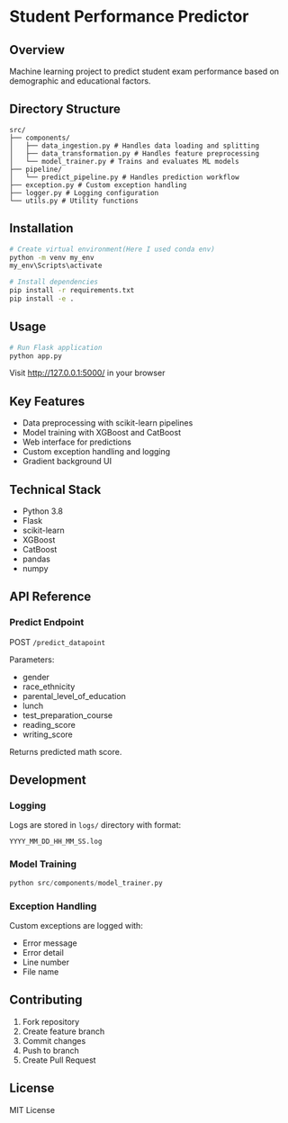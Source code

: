 # Student Performance Predictor

## Overview

Machine learning project to predict student exam performance based on demographic and educational factors.

## Directory Structure

```
src/
├── components/
│   ├── data_ingestion.py # Handles data loading and splitting
│   ├── data_transformation.py # Handles feature preprocessing
│   └── model_trainer.py # Trains and evaluates ML models
├── pipeline/
│   └── predict_pipeline.py # Handles prediction workflow
├── exception.py # Custom exception handling
├── logger.py # Logging configuration
└── utils.py # Utility functions
```

## Installation

```bash
# Create virtual environment(Here I used conda env)
python -m venv my_env
my_env\Scripts\activate

# Install dependencies
pip install -r requirements.txt
pip install -e .
```

## Usage

```bash
# Run Flask application
python app.py
```

Visit http://127.0.0.1:5000/ in your browser

## Key Features

- Data preprocessing with scikit-learn pipelines
- Model training with XGBoost and CatBoost
- Web interface for predictions
- Custom exception handling and logging
- Gradient background UI

## Technical Stack

- Python 3.8
- Flask
- scikit-learn
- XGBoost
- CatBoost
- pandas
- numpy

## API Reference

### Predict Endpoint

POST `/predict_datapoint`

Parameters:
- gender
- race_ethnicity
- parental_level_of_education
- lunch
- test_preparation_course
- reading_score
- writing_score

Returns predicted math score.

## Development

### Logging

Logs are stored in `logs/` directory with format:

```
YYYY_MM_DD_HH_MM_SS.log
```

### Model Training

```python
python src/components/model_trainer.py
```

### Exception Handling

Custom exceptions are logged with:
- Error message
- Error detail
- Line number
- File name

## Contributing

1. Fork repository
2. Create feature branch
3. Commit changes
4. Push to branch
5. Create Pull Request

## License

MIT License